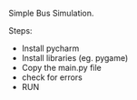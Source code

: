 Simple Bus Simulation.

Steps:
- Install pycharm
- Install libraries (eg. pygame)
- Copy the main.py file
- check for errors
- RUN
